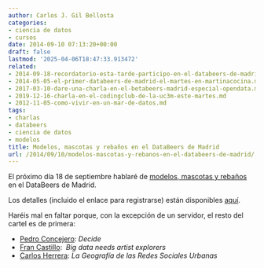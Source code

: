```yaml
---
author: Carlos J. Gil Bellosta
categories:
- ciencia de datos
- cursos
date: 2014-09-10 07:13:20+00:00
draft: false
lastmod: '2025-04-06T18:47:33.913472'
related:
- 2014-09-18-recordatorio-esta-tarde-participo-en-el-databeers-de-madrid.md
- 2014-05-05-el-primer-databeers-de-madrid-el-martes-en-martinacocina.md
- 2017-03-10-dare-una-charla-en-el-betabeers-madrid-especial-opendata.md
- 2019-12-16-charla-en-el-codingclub-de-la-uc3m-este-martes.md
- 2012-11-05-como-vivir-en-un-mar-de-datos.md
tags:
- charlas
- databeers
- ciencia de datos
- modelos
title: Modelos, mascotas y rebaños en el DataBeers de Madrid
url: /2014/09/10/modelos-mascotas-y-rebanos-en-el-databeers-de-madrid/
---
```


El próximo día 18 de septiembre hablaré de [modelos, mascotas y rebaños](http://www.datanalytics.com/2014/08/15/mascotas-y-rebanos/) en el DataBeers de Madrid.

Los detalles (incluido el enlace para registrarse) están disponibles [aquí](http://databeers.tumblr.com/post/96524647751/meetup-september-18th-2014-19-00).

Haréis mal en faltar porque, con la excepción de un servidor, el resto del cartel es de primera:

* [Pedro Concejero](https://twitter.com/ConcejeroPedro): _Decide_
* [Fran Castillo](http://francastillo.net/):  _Big data needs artist explorers_
* [Carlos Herrera](http://humnetlab.mit.edu/findingbacon/): _La Geografía de las Redes Sociales Urbanas_